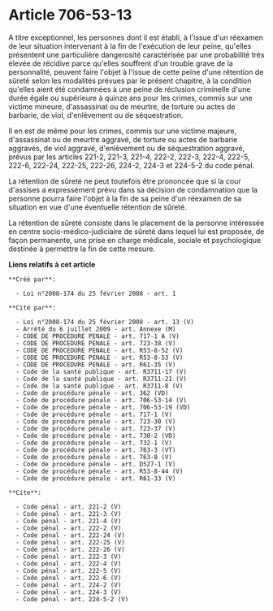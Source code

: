 # Article 706-53-13

A titre exceptionnel, les personnes dont il est établi, à l'issue d'un réexamen de leur situation intervenant à la fin de
l'exécution de leur peine, qu'elles présentent une particulière dangerosité caractérisée par une probabilité très élevée de
récidive parce qu'elles souffrent d'un trouble grave de la personnalité, peuvent faire l'objet à l'issue de cette peine d'une
rétention de sûreté selon les modalités prévues par le présent chapitre, à la condition qu'elles aient été condamnées à une
peine de réclusion criminelle d'une durée égale ou supérieure à quinze ans pour les crimes, commis sur une victime mineure,
d'assassinat ou de meurtre, de torture ou actes de barbarie, de viol, d'enlèvement ou de séquestration. 

Il en est de même pour les crimes, commis sur une victime majeure, d'assassinat ou de meurtre aggravé, de torture ou actes de
barbarie aggravés, de viol aggravé, d'enlèvement ou de séquestration aggravé, prévus par les articles 221-2, 221-3, 221-4,
222-2, 222-3, 222-4, 222-5, 222-6, 222-24, 222-25, 222-26, 224-2, 224-3 et 224-5-2 du code pénal. 

La rétention de sûreté ne peut toutefois être prononcée que si la cour d'assises a expressément prévu dans sa décision de
condamnation que la personne pourra faire l'objet à la fin de sa peine d'un réexamen de sa situation en vue d'une éventuelle
rétention de sûreté. 

La rétention de sûreté consiste dans le placement de la personne intéressée en centre socio-médico-judiciaire de sûreté dans
lequel lui est proposée, de façon permanente, une prise en charge médicale, sociale et psychologique destinée à permettre la
fin de cette mesure.

**Liens relatifs à cet article**

	**Créé par**:

	  - Loi n°2008-174 du 25 février 2008 - art. 1

	**Cité par**:

	  - Loi n°2008-174 du 25 février 2008 - art. 13 (V)
	  - Arrêté du 6 juillet 2009 - art. Annexe (M)
	  - CODE DE PROCEDURE PENALE - art. 717-1 A (V)
	  - CODE DE PROCEDURE PENALE - art. 723-38 (V)
	  - CODE DE PROCEDURE PENALE - art. R53-8-52 (V)
	  - CODE DE PROCEDURE PENALE - art. R53-8-53 (V)
	  - CODE DE PROCEDURE PENALE - art. R61-35 (V)
	  - Code de la santé publique - art. R3711-17 (V)
	  - Code de la santé publique - art. R3711-21 (V)
	  - Code de la santé publique - art. R3711-8 (V)
	  - Code de procédure pénale - art. 362 (VD)
	  - Code de procédure pénale - art. 706-53-14 (V)
	  - Code de procédure pénale - art. 706-53-19 (VD)
	  - Code de procédure pénale - art. 717-1 (V)
	  - Code de procédure pénale - art. 723-30 (V)
	  - Code de procédure pénale - art. 723-37 (V)
	  - Code de procédure pénale - art. 730-2 (VD)
	  - Code de procédure pénale - art. 732-1 (V)
	  - Code de procédure pénale - art. 763-3 (VT)
	  - Code de procédure pénale - art. 763-8 (V)
	  - Code de procédure pénale - art. D527-1 (V)
	  - Code de procédure pénale - art. R53-8-44 (V)
	  - Code de procédure pénale - art. R61-33 (V)

	**Cite**:

	  - Code pénal - art. 221-2 (V)
	  - Code pénal - art. 221-3 (V)
	  - Code pénal - art. 221-4 (V)
	  - Code pénal - art. 222-2 (V)
	  - Code pénal - art. 222-24 (V)
	  - Code pénal - art. 222-25 (V)
	  - Code pénal - art. 222-26 (V)
	  - Code pénal - art. 222-3 (V)
	  - Code pénal - art. 222-4 (V)
	  - Code pénal - art. 222-5 (V)
	  - Code pénal - art. 222-6 (V)
	  - Code pénal - art. 224-2 (V)
	  - Code pénal - art. 224-3 (V)
	  - Code pénal - art. 224-5-2 (V)
